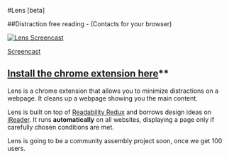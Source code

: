 #Lens [beta]  


##Distraction free reading - (Contacts for your browser)  


[![Lens Screencast](http://img.youtube.com/vi/uOR86VW5_J8/0.jpg)](http://www.youtube.com/watch?v=uOR86VW5_J8)

[Screencast](http://www.youtube.com/watch?v=uOR86VW5_J8)   


## [Install the chrome extension here](https://chrome.google.com/webstore/detail/lens-beta/gklapfnodifcfcfcclbpeabnpgneehml)**


Lens is a chrome extension that allows you to minimize distractions on a webpage. It cleans up a webpage showing you the main content.

Lens is built on top of [Readability Redux](https://github.com/MHordecki/readability-redux) and borrows design ideas on [iReader](http://www.makeuseof.com/tag/ireader-decluttered-reading-chrome-firefox/). It runs **automatically** on all websites, displaying a page only if carefully chosen conditions are met.

Lens is going to be a community assembly project soon, once we get 100 users.

